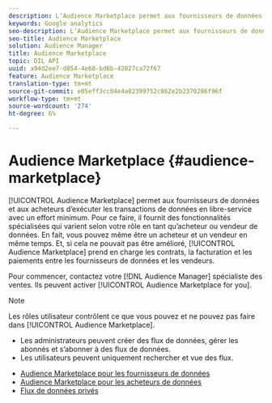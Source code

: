 ```yaml
---
description: L’Audience Marketplace permet aux fournisseurs de données et aux acheteurs d’exécuter les transactions de données en libre-service avec un effort minimum. Pour ce faire, il fournit des fonctionnalités spécialisées qui varient selon votre rôle en tant qu’acheteur ou vendeur de données. En fait, vous pouvez même être un acheteur et un vendeur en même temps. Et, si cela ne pouvait pas être amélioré, l'Audience Marketplace s'occupe des contrats, de la facturation et des paiements entre les fournisseurs de données et les vendeurs.
keywords: Google analytics
seo-description: L’Audience Marketplace permet aux fournisseurs de données et aux acheteurs d’exécuter les transactions de données en libre-service avec un effort minimum. Pour ce faire, il fournit des fonctionnalités spécialisées qui varient selon votre rôle en tant qu’acheteur ou vendeur de données. En fait, vous pouvez même être un acheteur et un vendeur en même temps. Et, si cela ne pouvait pas être amélioré, l'Audience Marketplace s'occupe des contrats, de la facturation et des paiements entre les fournisseurs de données et les vendeurs.
seo-title: Audience Marketplace
solution: Audience Manager
title: Audience Marketplace
topic: DIL API
uuid: a94d2ee7-d854-4e68-bd6b-42827ca72f67
feature: Audience Marketplace
translation-type: tm+mt
source-git-commit: e05eff3cc04e4a82399752c862e2b2370286f96f
workflow-type: tm+mt
source-wordcount: '274'
ht-degree: 6%

---
```



# Audience Marketplace {#audience-marketplace}

[!UICONTROL Audience Marketplace] permet aux fournisseurs de données et aux acheteurs d’exécuter les transactions de données en libre-service avec un effort minimum. Pour ce faire, il fournit des fonctionnalités spécialisées qui varient selon votre rôle en tant qu’acheteur ou vendeur de données. En fait, vous pouvez même être un acheteur et un vendeur en même temps. Et, si cela ne pouvait pas être amélioré, [!UICONTROL Audience Marketplace] prend en charge les contrats, la facturation et les paiements entre les fournisseurs de données et les vendeurs.

Pour commencer, contactez votre [!DNL Audience Manager] spécialiste des ventes. Ils peuvent activer [!UICONTROL Audience Marketplace for you].

>[!NOTE]
>
>Les rôles utilisateur contrôlent ce que vous pouvez et ne pouvez pas faire dans [!UICONTROL Audience Marketplace].
>
> * Les administrateurs peuvent créer des flux de données, gérer les abonnés et s’abonner à des flux de données.
> * Les utilisateurs peuvent uniquement rechercher et vue des flux.


* [Audience Marketplace pour les fournisseurs de données](/help/using/features/audience-marketplace/marketplace-data-providers/marketplace-data-providers.md)
* [Audience Marketplace pour les acheteurs de données](/help/using/features/audience-marketplace/marketplace-data-buyers/marketplace-data-buyers.md)
* [Flux de données privés](/help/using/features/audience-marketplace/marketplace-private-feeds.md)
